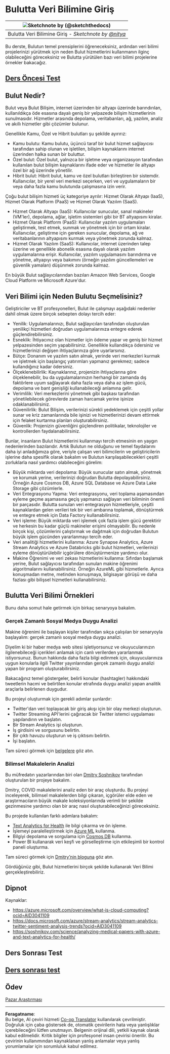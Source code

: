 <!--
CO_OP_TRANSLATOR_METADATA:
{
  "original_hash": "6a0556b17de4c8d1a9470b02247b01d4",
  "translation_date": "2025-09-04T18:06:10+00:00",
  "source_file": "5-Data-Science-In-Cloud/17-Introduction/README.md",
  "language_code": "tr"
}
-->
# Bulutta Veri Bilimine Giriş

|![ Sketchnote by [(@sketchthedocs)](https://sketchthedocs.dev) ](../../sketchnotes/17-DataScience-Cloud.png)|
|:---:|
| Bulutta Veri Bilimine Giriş - _Sketchnote by [@nitya](https://twitter.com/nitya)_ |

Bu derste, Bulutun temel prensiplerini öğreneceksiniz, ardından veri bilimi projelerinizi yürütmek için neden Bulut hizmetlerini kullanmanın ilginç olabileceğini göreceksiniz ve Bulutta yürütülen bazı veri bilimi projelerine örnekler bakacağız.

## [Ders Öncesi Test](https://purple-hill-04aebfb03.1.azurestaticapps.net/quiz/32)

## Bulut Nedir?

Bulut veya Bulut Bilişim, internet üzerinden bir altyapı üzerinde barındırılan, kullanıldıkça öde esasına dayalı geniş bir yelpazede bilişim hizmetlerinin sunulmasıdır. Hizmetler arasında depolama, veritabanları, ağ, yazılım, analiz ve akıllı hizmetler gibi çözümler bulunur.

Genellikle Kamu, Özel ve Hibrit bulutları şu şekilde ayırırız:

* Kamu bulutu: Kamu bulutu, üçüncü taraf bir bulut hizmet sağlayıcısı tarafından sahip olunan ve işletilen, bilişim kaynaklarını internet üzerinden halka sunan bir buluttur.
* Özel bulut: Özel bulut, yalnızca bir işletme veya organizasyon tarafından kullanılan bulut bilişim kaynaklarını ifade eder ve hizmetler ile altyapı özel bir ağ üzerinde yönetilir.
* Hibrit bulut: Hibrit bulut, kamu ve özel bulutları birleştiren bir sistemdir. Kullanıcılar, bir yerel veri merkezi seçerken, veri ve uygulamaların bir veya daha fazla kamu bulutunda çalışmasına izin verir.

Çoğu bulut bilişim hizmeti üç kategoriye ayrılır: Hizmet Olarak Altyapı (IaaS), Hizmet Olarak Platform (PaaS) ve Hizmet Olarak Yazılım (SaaS).

* Hizmet Olarak Altyapı (IaaS): Kullanıcılar sunucular, sanal makineler (VM'ler), depolama, ağlar, işletim sistemleri gibi bir BT altyapısını kiralar.
* Hizmet Olarak Platform (PaaS): Kullanıcılar yazılım uygulamaları geliştirmek, test etmek, sunmak ve yönetmek için bir ortam kiralar. Kullanıcılar, geliştirme için gereken sunucular, depolama, ağ ve veritabanlarının altyapısını kurmak veya yönetmek zorunda kalmaz.
* Hizmet Olarak Yazılım (SaaS): Kullanıcılar, internet üzerinden talep üzerine ve genellikle abonelik esasına dayalı olarak yazılım uygulamalarına erişir. Kullanıcılar, yazılım uygulamasını barındırma ve yönetme, altyapıyı veya bakımını (örneğin yazılım güncellemeleri ve güvenlik yamaları) düşünmek zorunda kalmaz.

En büyük Bulut sağlayıcılarından bazıları Amazon Web Services, Google Cloud Platform ve Microsoft Azure'dur.

## Veri Bilimi için Neden Bulutu Seçmelisiniz?

Geliştiriciler ve BT profesyonelleri, Bulut ile çalışmayı aşağıdaki nedenler dahil olmak üzere birçok sebepten dolayı tercih eder:

* Yenilik: Uygulamalarınızı, Bulut sağlayıcıları tarafından oluşturulan yenilikçi hizmetleri doğrudan uygulamalarınıza entegre ederek güçlendirebilirsiniz.
* Esneklik: İhtiyacınız olan hizmetler için ödeme yapar ve geniş bir hizmet yelpazesinden seçim yapabilirsiniz. Genellikle kullandıkça ödersiniz ve hizmetlerinizi değişen ihtiyaçlarınıza göre uyarlarsınız.
* Bütçe: Donanım ve yazılım satın almak, yerinde veri merkezleri kurmak ve işletmek için başlangıç yatırımları yapmanız gerekmez; sadece kullandığınız kadar ödersiniz.
* Ölçeklenebilirlik: Kaynaklarınız, projenizin ihtiyaçlarına göre ölçeklenebilir, bu da uygulamalarınızın herhangi bir zamanda dış faktörlere uyum sağlayarak daha fazla veya daha az işlem gücü, depolama ve bant genişliği kullanabileceği anlamına gelir.
* Verimlilik: Veri merkezlerini yönetmek gibi başkası tarafından yönetilebilecek görevlerde zaman harcamak yerine işinize odaklanabilirsiniz.
* Güvenilirlik: Bulut Bilişim, verilerinizi sürekli yedeklemek için çeşitli yollar sunar ve kriz zamanlarında bile işinizi ve hizmetlerinizi devam ettirmek için felaket kurtarma planları oluşturabilirsiniz.
* Güvenlik: Projenizin güvenliğini güçlendiren politikalar, teknolojiler ve kontrollerden faydalanabilirsiniz.

Bunlar, insanların Bulut hizmetlerini kullanmayı tercih etmesinin en yaygın nedenlerinden bazılarıdır. Artık Bulutun ne olduğunu ve temel faydalarını daha iyi anladığımıza göre, veriyle çalışan veri bilimcilerin ve geliştiricilerin işlerine daha spesifik olarak bakalım ve Bulutun karşılaşabilecekleri çeşitli zorluklarla nasıl yardımcı olabileceğini görelim:

* Büyük miktarda veri depolama: Büyük sunucular satın almak, yönetmek ve korumak yerine, verilerinizi doğrudan Bulutta depolayabilirsiniz. Örneğin Azure Cosmos DB, Azure SQL Database ve Azure Data Lake Storage gibi çözümlerle.
* Veri Entegrasyonu Yapma: Veri entegrasyonu, veri toplama aşamasından eyleme geçme aşamasına geçiş yapmanızı sağlayan veri biliminin önemli bir parçasıdır. Bulutta sunulan veri entegrasyon hizmetleriyle, çeşitli kaynaklardan gelen verileri tek bir veri ambarına toplamak, dönüştürmek ve entegre etmek için Data Factory kullanabilirsiniz.
* Veri işleme: Büyük miktarda veri işlemek çok fazla işlem gücü gerektirir ve herkesin bu kadar güçlü makineler erişimi olmayabilir. Bu nedenle birçok kişi, çözümlerini çalıştırmak ve dağıtmak için doğrudan Bulutun büyük işlem gücünden yararlanmayı tercih eder.
* Veri analitiği hizmetlerini kullanma: Azure Synapse Analytics, Azure Stream Analytics ve Azure Databricks gibi bulut hizmetleri, verilerinizi eyleme dönüştürülebilir içgörülere dönüştürmenize yardımcı olur.
* Makine Öğrenimi ve veri zekası hizmetlerini kullanma: Sıfırdan başlamak yerine, Bulut sağlayıcısı tarafından sunulan makine öğrenimi algoritmalarını kullanabilirsiniz. Örneğin AzureML gibi hizmetlerle. Ayrıca konuşmadan metne, metinden konuşmaya, bilgisayar görüşü ve daha fazlası gibi bilişsel hizmetleri kullanabilirsiniz.

## Bulutta Veri Bilimi Örnekleri

Bunu daha somut hale getirmek için birkaç senaryoya bakalım.

### Gerçek Zamanlı Sosyal Medya Duygu Analizi
Makine öğrenimi ile başlayan kişiler tarafından sıkça çalışılan bir senaryoyla başlayalım: gerçek zamanlı sosyal medya duygu analizi.

Diyelim ki bir haber medya web sitesi işletiyorsunuz ve okuyucularınızın ilgilenebileceği içerikleri anlamak için canlı verilerden yararlanmak istiyorsunuz. Bunun hakkında daha fazla bilgi edinmek için, okuyucularınıza uygun konularla ilgili Twitter yayınlarından gerçek zamanlı duygu analizi yapan bir program oluşturabilirsiniz.

Bakacağınız temel göstergeler, belirli konular (hashtagler) hakkındaki tweetlerin hacmi ve belirtilen konular etrafında duygu analizi yapan analitik araçlarla belirlenen duygudur.

Bu projeyi oluşturmak için gerekli adımlar şunlardır:

* Twitter'dan veri toplayacak bir giriş akışı için bir olay merkezi oluşturun.
* Twitter Streaming API'lerini çağıracak bir Twitter istemci uygulaması yapılandırın ve başlatın.
* Bir Stream Analytics işi oluşturun.
* İş girdisini ve sorgusunu belirtin.
* Bir çıktı havuzu oluşturun ve iş çıktısını belirtin.
* İşi başlatın.

Tam süreci görmek için [belgelere](https://docs.microsoft.com/azure/stream-analytics/stream-analytics-twitter-sentiment-analysis-trends?WT.mc_id=academic-77958-bethanycheum&ocid=AID30411099) göz atın.

### Bilimsel Makalelerin Analizi
Bu müfredatın yazarlarından biri olan [Dmitry Soshnikov](http://soshnikov.com) tarafından oluşturulan bir projeye bakalım.

Dmitry, COVID makalelerini analiz eden bir araç oluşturdu. Bu projeyi inceleyerek, bilimsel makalelerden bilgi çıkaran, içgörüler elde eden ve araştırmacıların büyük makale koleksiyonlarında verimli bir şekilde gezinmesine yardımcı olan bir araç nasıl oluşturabileceğinizi göreceksiniz.

Bu projede kullanılan farklı adımlara bakalım:
* [Text Analytics for Health](https://docs.microsoft.com/azure/cognitive-services/text-analytics/how-tos/text-analytics-for-health?WT.mc_id=academic-77958-bethanycheum&ocid=AID3041109) ile bilgi çıkarma ve ön işleme.
* İşlemeyi paralelleştirmek için [Azure ML](https://azure.microsoft.com/services/machine-learning?WT.mc_id=academic-77958-bethanycheum&ocid=AID3041109) kullanma.
* Bilgiyi depolama ve sorgulama için [Cosmos DB](https://azure.microsoft.com/services/cosmos-db?WT.mc_id=academic-77958-bethanycheum&ocid=AID3041109) kullanma.
* Power BI kullanarak veri keşfi ve görselleştirme için etkileşimli bir kontrol paneli oluşturma.

Tam süreci görmek için [Dmitry’nin bloguna](https://soshnikov.com/science/analyzing-medical-papers-with-azure-and-text-analytics-for-health/) göz atın.

Gördüğünüz gibi, Bulut hizmetlerini birçok şekilde kullanarak Veri Bilimi gerçekleştirebiliriz.

## Dipnot

Kaynaklar:
* https://azure.microsoft.com/overview/what-is-cloud-computing?ocid=AID3041109  
* https://docs.microsoft.com/azure/stream-analytics/stream-analytics-twitter-sentiment-analysis-trends?ocid=AID3041109  
* https://soshnikov.com/science/analyzing-medical-papers-with-azure-and-text-analytics-for-health/  

## Ders Sonrası Test

## [Ders sonrası test](https://ff-quizzes.netlify.app/en/ds/)

## Ödev

[Pazar Araştırması](assignment.md)

---

**Feragatname**:  
Bu belge, AI çeviri hizmeti [Co-op Translator](https://github.com/Azure/co-op-translator) kullanılarak çevrilmiştir. Doğruluk için çaba göstersek de, otomatik çevirilerin hata veya yanlışlıklar içerebileceğini lütfen unutmayın. Belgenin orijinal dili, yetkili kaynak olarak kabul edilmelidir. Kritik bilgiler için profesyonel insan çevirisi önerilir. Bu çevirinin kullanımından kaynaklanan yanlış anlamalar veya yanlış yorumlamalar için sorumluluk kabul edilmez.